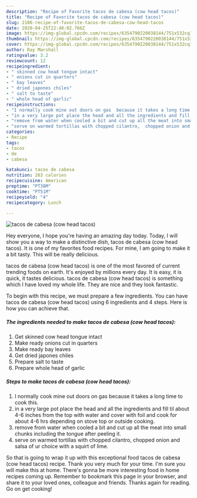 ```yaml
---
description: "Recipe of Favorite tacos de cabesa (cow head tacos)"
title: "Recipe of Favorite tacos de cabesa (cow head tacos)"
slug: 2106-recipe-of-favorite-tacos-de-cabesa-cow-head-tacos
date: 2020-04-25T22:48:02.766Z
image: https://img-global.cpcdn.com/recipes/6354790220038144/751x532cq70/tacos-de-cabesa-cow-head-tacos-recipe-main-photo.jpg
thumbnail: https://img-global.cpcdn.com/recipes/6354790220038144/751x532cq70/tacos-de-cabesa-cow-head-tacos-recipe-main-photo.jpg
cover: https://img-global.cpcdn.com/recipes/6354790220038144/751x532cq70/tacos-de-cabesa-cow-head-tacos-recipe-main-photo.jpg
author: Ray Marshall
ratingvalue: 3.2
reviewcount: 12
recipeingredient:
- " skinned cow head tongue intact"
- " onions cut in quarters"
- " bay leaves"
- " dried japones chiles"
- " salt to taste"
- " whole head of garlic"
recipeinstructions:
- "I normally cook mine out doors on gas  because it takes a long time to cook this."
- "in a very large pot place the head and all the ingredients and fill til about 4-6 inches from the top with water and cover with foil and cook for about 4-6 hrs depending on stove top or outside cooking."
- "remove from water when cooled a bit and cut up all the meat into small chunks including the tongue after peeling it."
- "serve on warmed tortillas with chopped cilantro,  chopped onion and salsa of ur choice with a squirt of lime."
categories:
- Recipe
tags:
- tacos
- de
- cabesa

katakunci: tacos de cabesa 
nutrition: 263 calories
recipecuisine: American
preptime: "PT38M"
cooktime: "PT51M"
recipeyield: "4"
recipecategory: Lunch

---
```



![tacos de cabesa (cow head tacos)](https://img-global.cpcdn.com/recipes/6354790220038144/751x532cq70/tacos-de-cabesa-cow-head-tacos-recipe-main-photo.jpg)

Hey everyone, I hope you're having an amazing day today. Today, I will show you a way to make a distinctive dish, tacos de cabesa (cow head tacos). It is one of my favorites food recipes. For mine, I am going to make it a bit tasty. This will be really delicious.

tacos de cabesa (cow head tacos) is one of the most favored of current trending foods on earth. It's enjoyed by millions every day. It is easy, it is quick, it tastes delicious. tacos de cabesa (cow head tacos) is something which I have loved my whole life. They are nice and they look fantastic.




To begin with this recipe, we must prepare a few ingredients. You can have tacos de cabesa (cow head tacos) using 6 ingredients and 4 steps. Here is how you can achieve that.

<!--inarticleads1-->

##### The ingredients needed to make tacos de cabesa (cow head tacos):

1. Get  skinned cow head tongue intact
1. Make ready  onions cut in quarters
1. Make ready  bay leaves
1. Get  dried japones chiles
1. Prepare  salt to taste
1. Prepare  whole head of garlic




<!--inarticleads2-->

##### Steps to make tacos de cabesa (cow head tacos):

1. I normally cook mine out doors on gas  because it takes a long time to cook this.
1. in a very large pot place the head and all the ingredients and fill til about 4-6 inches from the top with water and cover with foil and cook for about 4-6 hrs depending on stove top or outside cooking.
1. remove from water when cooled a bit and cut up all the meat into small chunks including the tongue after peeling it.
1. serve on warmed tortillas with chopped cilantro,  chopped onion and salsa of ur choice with a squirt of lime.




So that is going to wrap it up with this exceptional food tacos de cabesa (cow head tacos) recipe. Thank you very much for your time. I'm sure you will make this at home. There's gonna be more interesting food in home recipes coming up. Remember to bookmark this page in your browser, and share it to your loved ones, colleague and friends. Thanks again for reading. Go on get cooking!
